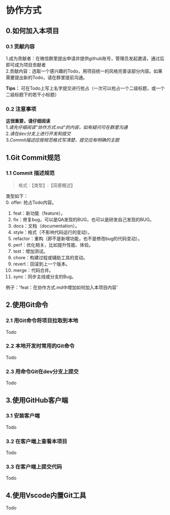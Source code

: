 # 协作方式

## 0.如何加入本项目
### 0.1 贡献内容
1.成为贡献者：在微信群里提出申请并提供github账号，管理员发起邀请，通过后即可成为项目贡献者  
2.贡献内容：选取一个感兴趣的Todo，用项目统一的风格完善该部分内容。如果需要提出新的Todo，请在群里提前沟通。  
  
**Tips：** 可在Todo上写上名字提交进行抢占（一次可以抢占一个二级标题，或一个二级标题下的若干小标题）  


### 0.2 注意事项
**这很重要，请仔细阅读**  
1._请先仔细阅读”协作方式.md“的内容，如有疑问可在群里沟通_  
2._请在dev分支上进行开发和提交_  
3._Commit描述应按规范格式写清楚，提交应有明确的主题_  
  
  
## 1.Git Commit规范

### 1.1 Commit 描述规范
>格式：【类型】:【简要概述】

类型如下：  
0. offer: 抢占Todo内容。
1. feat：新功能（feature）。
2. fix：修复bug，可以是QA发现的BUG，也可以是研发自己发现的BUG。
3. docs：文档（documentation）。
4. style：格式（不影响代码运行的变动）。
5. refactor：重构（即不是新增功能，也不是修改bug的代码变动）。
6. perf：优化相关，比如提升性能、体验。
7. test：增加测试。
8. chore：构建过程或辅助工具的变动。
9. revert：回滚到上一个版本。
10. merge：代码合并。
11. sync：同步主线或分支的Bug。

例子：'feat：在协作方式.md中增加如何加入本项目内容'  


## 2.使用Git命令
### 2.1 用Git命令将项目拉取到本地
Todo  

### 2.2 本地开发时常用的Git命令
Todo  

### 2.3 用命令Git在dev分支上提交
Todo  



## 3.使用GitHub客户端
### 3.1 安装客户端
Todo  

### 3.2 在客户端上查看本项目
Todo  

### 3.3 在客户端上提交代码
Todo  



## 4.使用Vscode内置Git工具
Todo  
